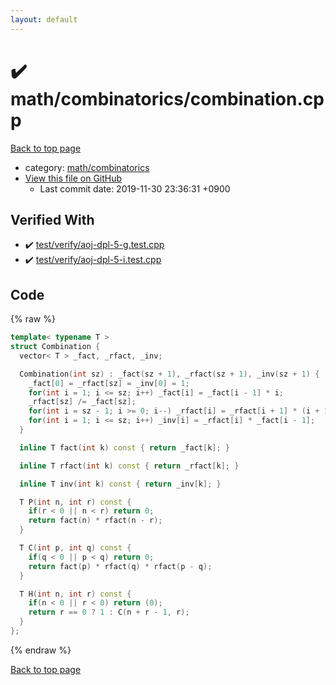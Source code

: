 ```yaml
---
layout: default
---
```


<!-- mathjax config similar to math.stackexchange -->
<script type="text/javascript" async
  src="https://cdnjs.cloudflare.com/ajax/libs/mathjax/2.7.5/MathJax.js?config=TeX-MML-AM_CHTML">
</script>
<script type="text/x-mathjax-config">
  MathJax.Hub.Config({
    TeX: { equationNumbers: { autoNumber: "AMS" }},
    tex2jax: {
      inlineMath: [ ['$','$'] ],
      processEscapes: true
    },
    "HTML-CSS": { matchFontHeight: false },
    displayAlign: "left",
    displayIndent: "2em"
  });
</script>

<script type="text/javascript" src="https://cdnjs.cloudflare.com/ajax/libs/jquery/3.4.1/jquery.min.js"></script>
<script src="https://cdn.jsdelivr.net/npm/jquery-balloon-js@1.1.2/jquery.balloon.min.js" integrity="sha256-ZEYs9VrgAeNuPvs15E39OsyOJaIkXEEt10fzxJ20+2I=" crossorigin="anonymous"></script>
<script type="text/javascript" src="../../../assets/js/copy-button.js"></script>
<link rel="stylesheet" href="../../../assets/css/copy-button.css" />


# :heavy_check_mark: math/combinatorics/combination.cpp
<a href="../../../index.html">Back to top page</a>

* category: <a href="../../../index.html#d319ed68764efb4f50b1628220df55d7">math/combinatorics</a>
* <a href="{{ site.github.repository_url }}/blob/master/math/combinatorics/combination.cpp">View this file on GitHub</a>
    - Last commit date: 2019-11-30 23:36:31 +0900




## Verified With
* :heavy_check_mark: <a href="../../../verify/test/verify/aoj-dpl-5-g.test.cpp.html">test/verify/aoj-dpl-5-g.test.cpp</a>
* :heavy_check_mark: <a href="../../../verify/test/verify/aoj-dpl-5-i.test.cpp.html">test/verify/aoj-dpl-5-i.test.cpp</a>


## Code
{% raw %}
```cpp
template< typename T >
struct Combination {
  vector< T > _fact, _rfact, _inv;

  Combination(int sz) : _fact(sz + 1), _rfact(sz + 1), _inv(sz + 1) {
    _fact[0] = _rfact[sz] = _inv[0] = 1;
    for(int i = 1; i <= sz; i++) _fact[i] = _fact[i - 1] * i;
    _rfact[sz] /= _fact[sz];
    for(int i = sz - 1; i >= 0; i--) _rfact[i] = _rfact[i + 1] * (i + 1);
    for(int i = 1; i <= sz; i++) _inv[i] = _rfact[i] * _fact[i - 1];
  }

  inline T fact(int k) const { return _fact[k]; }

  inline T rfact(int k) const { return _rfact[k]; }

  inline T inv(int k) const { return _inv[k]; }

  T P(int n, int r) const {
    if(r < 0 || n < r) return 0;
    return fact(n) * rfact(n - r);
  }

  T C(int p, int q) const {
    if(q < 0 || p < q) return 0;
    return fact(p) * rfact(q) * rfact(p - q);
  }

  T H(int n, int r) const {
    if(n < 0 || r < 0) return (0);
    return r == 0 ? 1 : C(n + r - 1, r);
  }
};

```
{% endraw %}

<a href="../../../index.html">Back to top page</a>

